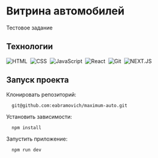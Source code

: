 # Витрина автомобилей
Тестовое задание 

## Технологии

![HTML](https://img.shields.io/badge/-HTML-05122A?style=flat&logo=HTML5)&nbsp;
![CSS](https://img.shields.io/badge/-CSS-05122A?style=flat&logo=CSS3&logoColor=1572B6)&nbsp;
![JavaScript](https://img.shields.io/badge/-JavaScript-05122A?style=flat&logo=javascript)&nbsp;
![React](https://img.shields.io/badge/-React-05122A?style=flat&logo=react)&nbsp;
![Git](https://img.shields.io/badge/-Git-05122A?style=flat&logo=git)&nbsp;
![NEXT.JS](https://img.shields.io/badge/next.js-000000?style=for-the-badge&logo=nextdotjs&logoColor=white)&nbsp;

## Запуск проекта

Клонировать репозиторий:

```
  git@github.com:eabramovich/maximum-auto.git
```

Установить зависимости:

```
  npm install
```

Запустить приложение:

```
  npm run dev
```
